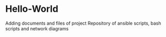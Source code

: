 # Hello-World
Adding documents and files of project
Repository of ansible scripts, bash scripts and network diagrams
